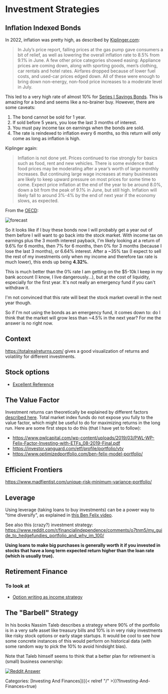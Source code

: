 # Investment Strategies

## Inflation Indexed Bonds

In 2022, inflation was pretty high, as described by
[Kiplinger.com](https://www.kiplinger.com/economic-forecasts/inflation):

> In July’s price report, falling prices at the gas pump gave consumers a bit
> of relief, as well as lowering the overall inflation rate to 8.5% from 9.1% in
> June.
> A few other price categories showed easing: Appliance prices are coming down,
> along with sporting goods, men’s clothing, car rentals and hotel rates.
> Airfares dropped because of lower fuel costs, and used-car prices edged down.
> All of these were enough to bring down non-energy, non-food price increases to a
> moderate level in July.

This led to a very high rate of almost 10% for [Series I Savings
Bonds](https://www.treasurydirect.gov/indiv/research/indepth/ibonds/res_ibonds_iratesandterms.htm#change).
This is amazing for a bond and seems like a no-brainer buy.
However, there are some caveats:

1. The bond cannot be sold for 1 year.
1. If sold before 5 years, you lose the last 3 months of interest.
1. You must pay income tax on earnings when the bonds are sold.
1. The rate is reindexed to inflation every 6 months, so this return will only
   come as long as inflation is high.

Kiplinger again:

> Inflation is not done yet.
> Prices continued to rise strongly for basics such as food, rent and new
> vehicles.
> There is some evidence that food prices may be moderating after a year’s worth
> of large monthly increases.
> But continuing large wage increases at many businesses are likely to keep upward
> pressure on most prices for some time to come.
> Expect price inflation at the end of the year to be around 8.0%, down a bit from
> the peak of 9.1% in June, but still high.
> Inflation will likely fall to around 3%-4% by the end of next year if the
> economy slows, as expected.

From the [OECD](https://data.oecd.org/price/inflation-forecast.htm):

![forecast](/docs/investing-and-finances/inflation-forecast.png)

So it looks like if I buy these bonds now I will probably get a year out of them
before I will want to go back into the stock market.
With income tax on earnings plus the 3 month interest payback, I'm likely
looking at a return of 9.6% for 6 months, then 7% for 6 months, then 0% for 3
months (because I lose the last 3 months), or 6.64% interest.
After a ~35% tax (I expect to sell the rest of my investments only when my
income and therefore tax rate is much lower), this ends up being **4.32%**.

This is much better than the 0% rate I am getting on the $5-10k I keep in my
bank account (I know, I live dangerously...), but at the cost of liquidity,
especially for the first year.
It's not really an emergency fund if you can't withdraw it.

I'm not convinced that this rate will beat the stock market overall in the next
year though.

So if I'm not using the bonds as an emergency fund, it comes down to: do I think
that the market will grow less than ~4.5% in the next year?
For me the answer is no right now.


## Context

https://totalrealreturns.com/ gives a good visualization of returns and
volatility for different investments.


## Stock options

 - [Excellent Reference](
   http://www.scribd.com/doc/55945011/An-Introduction-to-Stock-Options-for-the-Tech-Entrepreneur-or-Startup-Employee)


## The Value Factor

Investment returns can theoretically be explained by different factors
[described here](https://www.youtube.com/watch?v=ViTnIebSzj4).  Total market
index funds do not expose you fully to the value factor, which might be useful
to do for maximizing returns in the long run.  Here are some first steps to do
this (that I have yet to follow):

 - https://www.pwlcapital.com/wp-content/uploads/2019/03/PWL-WP-Felix-Factor-Investing-with-ETFs_08-2019-Final.pdf
 - https://investor.vanguard.com/etf/profile/portfolio/vtv
 - https://www.optimizedportfolio.com/ben-felix-model-portfolio/

## Efficient Frontiers

https://www.madfientist.com/unique-risk-minimum-variance-portfolio/

## Leverage

Using leverage (taking loans to buy investments) can be a power way to "time
diversify", as explained in [this Ben Felix
video](https://www.youtube.com/watch?v=Ll3TCEz4g1k).

See also this (crazy?) investment strategy:
https://www.reddit.com/r/financialindependence/comments/o7tnm5/my_guide_to_hedgefundies_portfolio_and_why_im_100/

**Using loans to make big purchases is generally worth it if you invested in
stocks that have a long term expected return higher than the loan rate (which
is usually true).**


## Retirement Finance

### To look at

 - [Option writing as income
   strategy](https://earlyretirementnow.com/2019/03/27/passive-income-through-option-writing-part-3/)


## The "Barbell" Strategy

In his books Nassim Taleb describes a strategy where 90% of the portfolio is in
a very safe asset like treasury bills and 10% is in very risky investments like
risky stock options or early stage startups.
It would be cool to see how some concrete instances of this would perform on
historical data (with some random way to pick the 10% to avoid hindsight bias).

Note that Taleb himself seems to think that a better plan for retirement is
(small) business ownership:

[![Reddit
Answer](nntaleb_reddit.png)](https://www.reddit.com/r/options/comments/38onec/i_am_nassim_nicholas_taleb_ask_me_anything_on/)

Categories: [Investing And Finances]({{< relref "/" >}}?Investing-And-Finances=true)
